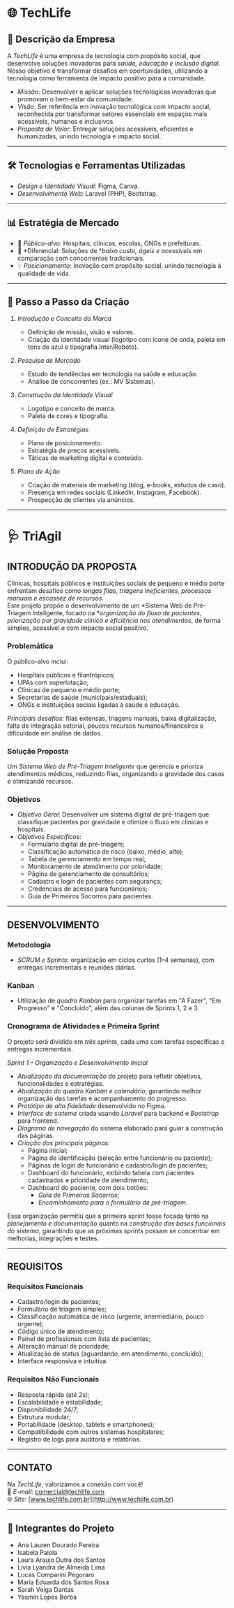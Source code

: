 # 🌐 TechLife  

## 📖 Descrição da Empresa  
A *TechLife* é uma empresa de tecnologia com propósito social, que desenvolve soluções inovadoras para *saúde, educação e inclusão digital*.  
Nosso objetivo é transformar desafios em oportunidades, utilizando a tecnologia como ferramenta de impacto positivo para a comunidade.  

- *Missão*: Desenvolver e aplicar soluções tecnológicas inovadoras que promovam o bem-estar da comunidade.  
- *Visão*: Ser referência em inovação tecnológica com impacto social, reconhecida por transformar setores essenciais em espaços mais acessíveis, humanos e inclusivos.  
- *Proposta de Valor*: Entregar soluções acessíveis, eficientes e humanizadas, unindo tecnologia e impacto social.  

---

## 🛠 Tecnologias e Ferramentas Utilizadas  
- *Design e Identidade Visual*: Figma, Canva.  
- *Desenvolvimento Web*: Laravel (PHP), Bootstrap.  

---

## 📊 Estratégia de Mercado  
- 🎯 *Público-alvo*: Hospitais, clínicas, escolas, ONGs e prefeituras.  
- 🚀 *Diferencial: Soluções de **baixo custo, ágeis e acessíveis* em comparação com concorrentes tradicionais.  
- 💡 *Posicionamento*: Inovação com propósito social, unindo tecnologia à qualidade de vida.  

---

## 📁 Passo a Passo da Criação  
1. *Introdução e Conceito da Marca*  
   - Definição de missão, visão e valores.  
   - Criação da identidade visual (logotipo com ícone de onda, paleta em tons de azul e tipografia Inter/Roboto).  

2. *Pesquisa de Mercado*  
   - Estudo de tendências em tecnologia na saúde e educação.  
   - Análise de concorrentes (ex.: MV Sistemas).  

3. *Construção da Identidade Visual*  
   - Logotipo e conceito de marca.  
   - Paleta de cores e tipografia.  

4. *Definição de Estratégias*  
   - Plano de posicionamento.  
   - Estratégia de preços acessíveis.  
   - Táticas de marketing digital e conteúdo.  

5. *Plano de Ação*  
   - Criação de materiais de marketing (blog, e-books, estudos de caso).  
   - Presença em redes sociais (LinkedIn, Instagram, Facebook).  
   - Prospecção de clientes via anúncios.  

---

# 🩺 TriAgil

## INTRODUÇÃO DA PROPOSTA  
Clínicas, hospitais públicos e instituições sociais de pequeno e médio porte enfrentam desafios como *longas filas, triagens ineficientes, processos manuais e escassez de recursos*.  
Este projeto propõe o desenvolvimento de um *Sistema Web de Pré-Triagem Inteligente, focado na **organização do fluxo de pacientes, priorização por gravidade clínica e eficiência nos atendimentos*, de forma simples, acessível e com impacto social positivo.  

### Problemática  
O público-alvo inclui:  
- Hospitais públicos e filantrópicos;  
- UPAs com superlotação;  
- Clínicas de pequeno e médio porte;  
- Secretarias de saúde (municipais/estaduais);  
- ONGs e instituições sociais ligadas à saúde e educação.  

*Principais desafios:* filas extensas, triagens manuais, baixa digitalização, falta de integração setorial, poucos recursos humanos/financeiros e dificuldade em análise de dados.  

### Solução Proposta  
Um *Sistema Web de Pré-Triagem Inteligente* que gerencia e prioriza atendimentos médicos, reduzindo filas, organizando a gravidade dos casos e otimizando recursos.  

### Objetivos  
- *Objetivo Geral*: Desenvolver um sistema digital de pré-triagem que classifique pacientes por gravidade e otimize o fluxo em clínicas e hospitais.  
- *Objetivos Específicos*:  
  - Formulário digital de pré-triagem;  
  - Classificação automática de risco (baixo, médio, alto);  
  - Tabela de gerenciamento em tempo real;  
  - Monitoramento de atendimento por prioridade;  
  - Página de gerenciamento de consultórios;  
  - Cadastro e login de pacientes com segurança;  
  - Credenciais de acesso para funcionários;  
  - Guia de Primeiros Socorros para pacientes.  

---

## DESENVOLVIMENTO  

### Metodologia  
- *SCRUM e Sprints*: organização em ciclos curtos (1–4 semanas), com entregas incrementais e reuniões diárias.  

### Kanban
- Utilização de *quadro Kanban* para organizar tarefas em "A Fazer", "Em Progresso" e "Concluído", além das colunas de Sprints 1, 2 e 3.  

### Cronograma de Atividades e Primeira Sprint
O projeto será dividido em *três sprints*, cada uma com tarefas específicas e entregas incrementais.  

*Sprint 1 – Organização e Desenvolvimento Inicial*  
- *Atualização da documentação* do projeto para refletir objetivos, funcionalidades e estratégias.  
- *Atualização do quadro Kanban e calendário*, garantindo melhor organização das tarefas e acompanhamento do progresso.  
- *Protótipo de alta fidelidade* desenvolvido no Figma.  
- *Interface do sistema* criada usando *Laravel* para backend e *Bootstrap* para frontend.  
- *Diagrama de navegação* do sistema elaborado para guiar a construção das páginas.  
- *Criação das principais páginas*:  
  - Página inicial;  
  - Página de identificação (seleção entre funcionário ou paciente);  
  - Páginas de login de funcionário e cadastro/login de pacientes;  
  - Dashboard do funcionário, exibindo tabela com pacientes cadastrados e prioridade de atendimento;  
  - Dashboard do paciente, com dois botões:  
    - *Guia de Primeiros Socorros*;  
    - *Encaminhamento para o formulário de pré-triagem*.  

Essa organização permitiu que a primeira sprint fosse focada tanto na *planejamento e documentação* quanto na *construção das bases funcionais do sistema*, garantindo que as próximas sprints possam se concentrar em melhorias, integrações e testes.  

---

## REQUISITOS  

### Requisitos Funcionais  
- Cadastro/login de pacientes;  
- Formulário de triagem simples;  
- Classificação automática de risco (urgente, intermediário, pouco urgente);  
- Código único de atendimento;  
- Painel de profissionais com lista de pacientes;  
- Alteração manual de prioridade;  
- Atualização de status (aguardando, em atendimento, concluído);  
- Interface responsiva e intuitiva.  

### Requisitos Não Funcionais  
- Resposta rápida (até 2s);  
- Escalabilidade e estabilidade;  
- Disponibilidade 24/7;  
- Estrutura modular;  
- Portabilidade (desktop, tablets e smartphones);  
- Compatibilidade com outros sistemas hospitalares;  
- Registro de logs para auditoria e relatórios.  

---

## CONTATO  
Na *TechLife*, valorizamos a conexão com você!  
📩 *E-mail*: comercial@techlife.com  
🌐 *Site*: [www.techlife.com.br](http://www.techlife.com.br)  

---

## 👥 Integrantes do Projeto  
- Ana Lauren Dourado Pereira  
- Isabela Paiola  
- Laura Araujo Dutra dos Santos  
- Livia Lyandra de Almeida Lima  
- Lucas Comparini Pegoraro  
- Maria Eduarda dos Santos Rosa  
- Sarah Veiga Dantas  
- Yasmin Lopes Borba
